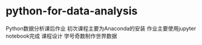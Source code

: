 # python-for-data-analysis
Python数据分析课后作业
初次课程主要为Anaconda的安装
作业主要使用jupyter notebook完成
课程设计
学号奇数制作世界数据
